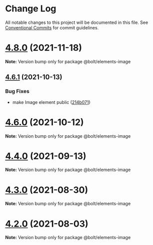 # Change Log

All notable changes to this project will be documented in this file.
See [Conventional Commits](https://conventionalcommits.org) for commit guidelines.

# [4.8.0](https://github.com/bolt-design-system/bolt/tree/master/packages/elements/bolt-image/compare/v4.7.0...v4.8.0) (2021-11-18)

**Note:** Version bump only for package @bolt/elements-image





## [4.6.1](https://github.com/bolt-design-system/bolt/tree/master/packages/elements/bolt-image/compare/v4.6.0...v4.6.1) (2021-10-13)


### Bug Fixes

* make Image element public ([214b071](https://github.com/bolt-design-system/bolt/tree/master/packages/elements/bolt-image/commit/214b0713f58a22f02481ec8b3fc64aff786b93a9))





# [4.6.0](https://github.com/bolt-design-system/bolt/tree/master/packages/elements/bolt-image/compare/v4.5.1...v4.6.0) (2021-10-12)

**Note:** Version bump only for package @bolt/elements-image





# [4.4.0](https://github.com/bolt-design-system/bolt/tree/master/packages/elements/bolt-image/compare/v4.3.0...v4.4.0) (2021-09-13)

**Note:** Version bump only for package @bolt/elements-image





# [4.3.0](https://github.com/bolt-design-system/bolt/tree/master/packages/elements/bolt-image/compare/v4.2.3...v4.3.0) (2021-08-30)

**Note:** Version bump only for package @bolt/elements-image





# [4.2.0](https://github.com/bolt-design-system/bolt/tree/master/packages/elements/bolt-image/compare/v4.1.1...v4.2.0) (2021-08-03)

**Note:** Version bump only for package @bolt/elements-image
